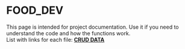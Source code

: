 # FOOD_DEV
This page is intended for project documentation. Use it if you need to understand the code and how the functions work.<br>
List with links for each file:
[**CRUD DATA**](https://upraggy.github.io/FOOD_DEV/Documentation/CRUD_DATA)
